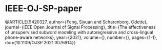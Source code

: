 # IEEE-OJ-SP-paper

@ARTICLE{9420327,
  author={Feng, Siyuan and Scharenborg, Odette},
  journal={IEEE Open Journal of Signal Processing}, 
  title={The effectiveness of unsupervised subword modeling with autoregressive and cross-lingual phone-aware networks}, 
  year={2021},
  volume={},
  number={},
  pages={1-1},
  doi={10.1109/OJSP.2021.3076914}}
